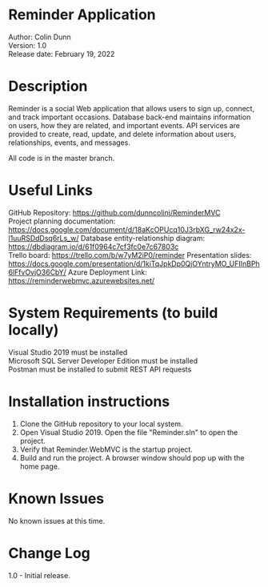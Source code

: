 # Reminder Application

Author: Colin Dunn  
Version: 1.0  
Release date: February 19, 2022 

# Description

Reminder is a social Web application that allows users to sign up, connect, and track important occasions.
Database back-end maintains information on users, how they are related, and important events.
API services are provided to create, read, update, and delete information about users, relationships, events, and messages.

All code is in the master  branch.

# Useful Links

GitHub Repository: https://github.com/dunncolinj/ReminderMVC  
Project planning documentation: https://docs.google.com/document/d/18aKcOPUcq10J3rbXG_rw24x2x-l1uuRSDdDsq6rLs_w/ 
Database entity-relationship diagram: https://dbdiagram.io/d/61f0964c7cf3fc0e7c67803c  
Trello board: https://trello.com/b/w7yM2iP0/reminder 
Presentation slides: https://docs.google.com/presentation/d/1kiTqJpkDp0QjOYntryMO_UFIInBPh6lFfvOvjO36CbY/
Azure Deployment Link: https://reminderwebmvc.azurewebsites.net/

# System Requirements (to build locally)

Visual Studio 2019 must be installed  
Microsoft SQL Server Developer Edition must be installed  
Postman must be installed to submit REST API requests  

# Installation instructions

1. Clone the GitHub repository to your local system.
2. Open Visual Studio 2019. Open the file "Reminder.sln" to open the project.
3. Verify that Reminder.WebMVC is the startup project.
4. Build and run the project. A browser window should pop up with the home page.

# Known Issues

No known issues at this time.

# Change Log

1.0 - Initial release.
